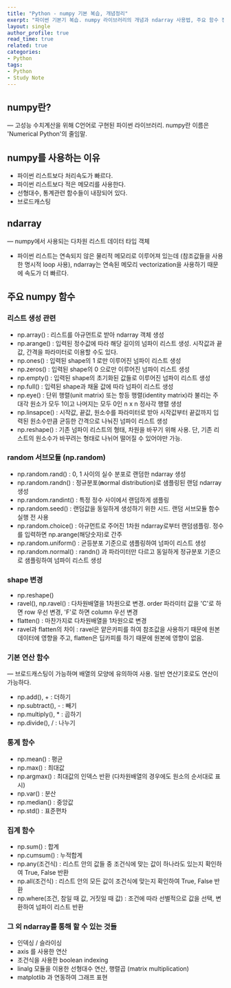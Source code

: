 ```yaml
---
title: "Python - numpy 기본 복습, 개념정리"
exerpt: "파이썬 기본기 복습. numpy 라이브러리의 개념과 ndarray 사용법, 주요 함수 정리"
layout: single
author_profile: true
read_time: true
related: true
categories:
- Python
tags:
- Python
- Study Note
---
```




## numpy란?

— 고성능 수치계산을 위해 C언어로 구현된 파이썬 라이브러리. numpy란 이름은 'Numerical Python'의 줄임말.

## numpy를 사용하는 이유

- 파이썬 리스트보다 처리속도가 빠르다.
- 파이썬 리스트보다 적은 메모리를 사용한다.
- 선형대수, 통계관련 함수들이 내장되어 있다.
- 브로드캐스팅

## ndarray

— numpy에서 사용되는 다차원 리스트 데이터 타입 객체

- 파이썬 리스트는 연속되지 않은 물리적 메모리로 이루어져 있는데 (참조값들을 사용한 명시적 loop 사용), ndarray는 연속된 메모리 vectorization을 사용하기 때문에 속도가 더 빠르다.

## 주요 numpy 함수

### **리스트 생성 관련**

- np.array() : 리스트를 아규먼트로 받아 ndarray 객체 생성
- np.arange() : 입력된 정수값에 따라 해당 길이의 넘파이 리스트 생성. 시작값과 끝값, 간격을 파라미터로 이용할 수도 있다.
- np.ones() : 입력된 shape의 1 로만 이루어진 넘파이 리스트 생성
- np.zeros() : 입력된 shape의 0 으로만 이루어진 넘파이 리스트 생성
- np.empty() : 입력된 shape의 초기화된 값들로 이루어진 넘파이 리스트 생성
- np.full() : 입력된 shape과 채울 값에 따라 넘파이 리스트 생성
- np.eye() : 단위 행렬(unit matrix) 또는 항등 행렬(identity matrix)라 불리는 주대각 원소가 모두 1이고 나머지는 모두 0인 n x n 정사각 행렬 생성
- np.linsapce() : 시작값, 끝값, 원소수를 파라미터로 받아 시작값부터 끝값까지 입력된 원소수만큼 균등한 간격으로 나눠진 넘파이 리스트 생성
- np.reshape() : 기존 넘파이 리스트의 형태, 차원을 바꾸기 위해 사용. 단, 기존 리스트의 원소수가 바꾸려는 형태로 나뉘어 떨어질 수 있어야만 가능.

### random 서브모듈 (np.random)

- np.random.rand() : 0, 1 사이의 실수 분포로 랜덤한 ndarray 생성
- np.random.randn() : 정규분포(**n**ormal distribution)로 샘플링된 랜덤 ndarray 생성
- np.random.randint() : 특정 정수 사이에서 랜덤하게 샘플링
- np.random.seed() : 랜덤값을 동일하게 생성하기 위한 시드. 랜덤 서브모듈 함수 실행 전 사용
- np.random.choice() : 아규먼트로 주어진 1차원 ndarray로부터 랜덤샘플링. 정수를 입력하면 np.arange(해당숫자)로 간주
- np.random.uniform() : 균등분포 기준으로 샘플링하여 넘파이 리스트 생성
- np.random.normal() : randn() 과 파라미터만 다르고 동일하게 정규분포 기준으로 샘플링하여 넘파이 리스트 생성

### shape 변경

- np.reshape()
- ravel(), np.ravel() : 다차원배열을 1차원으로 변경. order 파라미터 값을 'C'로 하면 row 우선 변경, 'F'로 하면 column 우선 변경
- flatten() : 마찬가지로 다차원배열을 1차원으로 변경
- ravel과 flatten의 차이 : ravel은 얕은카피를 하여 참조값을 사용하기 때문에 원본 데이터에 영향을 주고, flatten은 딥카피를 하기 때문에 원본에 영향이 없음.

### 기본 연산 함수

— 브로드캐스팅이 가능하며 배열의 모양에 유의하여 사용. 일반 연산기호로도 연산이 가능하다.

- np.add(), + : 더하기
- np.subtract(), - : 빼기
- np.multiply(), * : 곱하기
- np.divide(), / : 나누기

### 통계 함수

- np.mean() : 평균
- np.max() : 최대값
- np.argmax() : 최대값의 인덱스 반환 (다차원배열의 경우에도 원소의 순서대로 표시)
- np.var() : 분산
- np.median() : 중앙값
- np.std() : 표준편차

### 집계 함수

- np.sum() : 합계
- np.cumsum() : 누적합계
- np.any(조건식) : 리스트 안의 값들 중 조건식에 맞는 값이 하나라도 있는지 확인하여 True, False 반환
- np.all(조건식) : 리스트 안의 모든 값이 조건식에 맞는지 확인하여 True, False 반환
- np.where(조건, 참일 때 값, 거짓일 때 값) : 조건에 따라 선별적으로 값을 선택, 변환하여 넘파이 리스트 반환

### 그 외 ndarray를 통해 할 수 있는 것들

- 인덱싱 / 슬라이싱
- axis 를 사용한 연산
- 조건식을 사용한 boolean indexing
- linalg 모듈을 이용한 선형대수 연산, 행렬곱 (matrix multiplication)
- matplotlib 과 연동하여 그래프 표현
